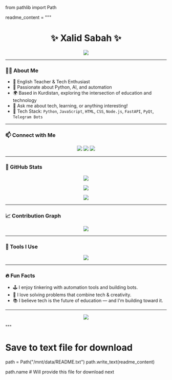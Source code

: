 from pathlib import Path

readme_content = """
<!-- README.md - Fancy and Stylish GitHub Profile -->

<h1 align="center">✨ Xalid Sabah ✨</h1>
<p align="center">
  <img src="https://readme-typing-svg.demolab.com?font=Fira+Code&weight=500&pause=1000&color=36BCF7&width=435&lines=English+Teacher+%26+Tech+Enthusiast;Building+cool+things+with+Python+%26+AI;Lover+of+Elegant+Code+%26+Designs;Welcome+to+my+GitHub+Portfolio!">
</p>

---

### 👨‍💻 About Me

- 💼 English Teacher & Tech Enthusiast
- 🧠 Passionate about Python, AI, and automation
- 🌍 Based in Kurdistan, exploring the intersection of education and technology
- 💬 Ask me about tech, learning, or anything interesting!
- 🧰 Tech Stack: `Python`, `JavaScript`, `HTML`, `CSS`, `Node.js`, `FastAPI`, `PyQt`, `Telegram Bots`

---

### 📫 Connect with Me
<p align="center">
  <a href="mailto:xalidxboy1999@email.com"><img src="https://img.shields.io/badge/Gmail-EA4335?style=for-the-badge&logo=gmail&logoColor=white"></a>
  <a href="https://t.me/n1simp"><img src="https://img.shields.io/badge/Telegram-0088CC?style=for-the-badge&logo=telegram&logoColor=white"></a>
  <a href="https://github.com/xalidsabah"><img src="https://img.shields.io/badge/GitHub-333333?style=for-the-badge&logo=github&logoColor=white"></a>
</p>

---

### 🚀 GitHub Stats

<p align="center">
  <img src="https://github-readme-stats.vercel.app/api?username=xalidsabah&show_icons=true&theme=react&hide_border=true&include_all_commits=true&count_private=true" />
</p>

<p align="center">
  <img src="https://github-readme-streak-stats.herokuapp.com/?user=xalidsabah&theme=react&hide_border=true" />
</p>

<p align="center">
  <img src="https://github-profile-summary-cards.vercel.app/api/cards/profile-details?username=xalidsabah&theme=github_dark" />
</p>

---

### 📈 Contribution Graph
<p align="center">
  <img src="https://github-readme-activity-graph.vercel.app/graph?username=xalidsabah&theme=react-dark&hide_border=true" />
</p>

---

### 🎨 Tools I Use

<p align="center">
  <img src="https://skillicons.dev/icons?i=python,js,html,css,fastapi,nodejs,pyqt,figma,linux,vscode,github,git" />
</p>

---

### 🔥 Fun Facts
- 🕹 I enjoy tinkering with automation tools and building bots.
- 🧩 I love solving problems that combine tech & creativity.
- 📚 I believe tech is the future of education — and I'm building toward it.

---

<p align="center">
  <img src="https://capsule-render.vercel.app/api?type=waving&color=gradient&height=150&section=footer" />
</p>
"""

# Save to text file for download
path = Path("/mnt/data/README.txt")
path.write_text(readme_content)

path.name  # Will provide this file for download next


